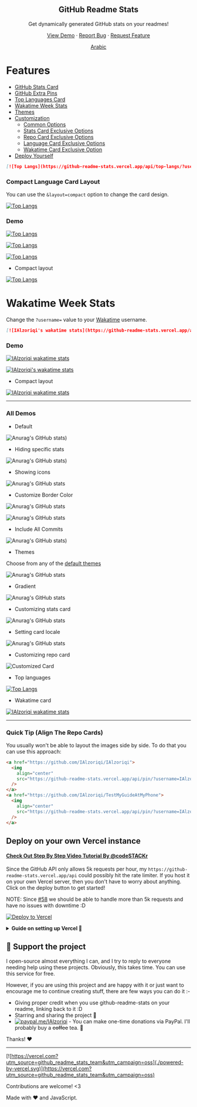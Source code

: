 <p align="center">
 <h2 align="center">GitHub Readme Stats</h2>
 <p align="center">Get dynamically generated GitHub stats on your readmes!</p>
</p>

  <p align="center">
    <a href="#demo">View Demo</a>
    ·
    <a href="https://github.com/IAlzoriqi/IAlzoriqi/issues/new/choose">Report Bug</a>
    ·
    <a href="https://github.com/IAlzoriqi/IAlzoriqi/issues/new/choose">Request Feature</a>
  </p>
  <p align="center">
    <a href="/docs/readme_ar.md">Arabic </a>
  </p>
</p>

# Features

- [GitHub Stats Card](#github-stats-card)
- [GitHub Extra Pins](#github-extra-pins)
- [Top Languages Card](#top-languages-card)
- [Wakatime Week Stats](#wakatime-week-stats)
- [Themes](#themes)
- [Customization](#customization)
  - [Common Options](#common-options)
  - [Stats Card Exclusive Options](#stats-card-exclusive-options)
  - [Repo Card Exclusive Options](#repo-card-exclusive-options)
  - [Language Card Exclusive Options](#language-card-exclusive-options)
  - [Wakatime Card Exclusive Option](#wakatime-card-exclusive-options)
- [Deploy Yourself](#deploy-on-your-own-vercel-instance)

```md
[![Top Langs](https://github-readme-stats.vercel.app/api/top-langs/?username=IAlzoriqi&langs_count=10)](https://github.com/IAlzoriqi/IAlzoriqi)
```

### Compact Language Card Layout

You can use the `&layout=compact` option to change the card design.

[![Top Langs](https://github-readme-stats.vercel.app/api/top-langs/?username=IAlzoriqi&layout=compact)](https://github.com/IAlzoriqi/IAlzoriqi)

### Demo

[![Top Langs](https://github-readme-stats.vercel.app/api/top-langs/?username=IAlzoriqi&exclude_repo=SalesManagementSoftware,IAlzoriqi.github.io&&langs_count=10&hide=HTML,PHP,Kotlin,Objective-C,CSS,Hack&show_private=true&include_all_repo=true)](https://github.com/IAlzoriqi/IAlzoriqi)

[![Top Langs](https://github-readme-stats.vercel.app/api/top-langs/?username=IAlzoriqi&count-private=true&langs_count=10&exclude_repo=github-readme-stats,github.com/IAlzoriqi/IAlzoriqi&hide=CSS,html,Hack,kotlin,Swift,C#,JavaScript,Objective-C,Kotlin,C++)](https://github.com/IAlzoriqi/IAlzoriqi)

[![Top Langs](https://github-readme-stats.vercel.app/api/top-langs/?username=IAlzoriqi&count-private=true&langs_count=10&exclude_repo=github-readme-stats,github.com/IAlzoriqi/IAlzoriqi&hide=CSS,html,Hack,kotlin,Swift,C#,JavaScript,Objective-C,Kotlin,C++)](https://github.com/IAlzoriqi/IAlzoriqi)

- Compact layout

[![Top Langs](https://github-readme-stats.vercel.app/api/top-langs/?username=IAlzoriqi&layout=compact)](https://github.com/IAlzoriqi/IAlzoriqi)

# Wakatime Week Stats

Change the `?username=` value to your [Wakatime](https://wakatime.com) username.

```md
[![IAlzoriqi's wakatime stats](https://github-readme-stats.vercel.app/api/wakatime?username=IAlzoriqi&hide=html)](https://github.com/IAlzoriqi/IAlzoriqi)
```

### Demo

[![IAlzoriqi wakatime stats](https://github-readme-stats.vercel.app/api/wakatime?username=IAlzoriqi)](https://github.com/IAlzoriqi/IAlzoriqi)

[![IAlzoriqi's wakatime stats](https://github-readme-stats.vercel.app/api/wakatime?username=IAlzoriqi&hide_progress=true)](https://github.com/IAlzoriqi/IAlzoriqi)

- Compact layout

[![IAlzoriqi wakatime stats](https://github-readme-stats.vercel.app/api/wakatime?username=IAlzoriqi&layout=compact)](https://github.com/IAlzoriqi/IAlzoriqi)

---

### All Demos

- Default

![Anurag's GitHub stats](https://github-readme-stats.vercel.app/api?username=IAlzoriqi&langs_count=8&exclude_repo=github-readme-stats,IAlzoriqi.github.io&count-private=true))

- Hiding specific stats

![Anurag's GitHub stats](https://github-readme-stats.vercel.app/api?username=IAlzoriqi&langs_count=8&count-private=true))

- Showing icons

![Anurag's GitHub stats](https://github-readme-stats.vercel.app/api?username=IAlzoriqi&show_icons=true&count-private=true)

- Customize Border Color

![Anurag's GitHub stats](https://github-readme-stats.vercel.app/api?username=IAlzoriqi&border_color=2e4058&count-private=true)

![Anurag's GitHub stats](https://github-readme-stats.vercel.app/api?username=IAlzoriqi&count_private=true&show_icons=true)

- Include All Commits

![Anurag's GitHub stats](https://github-readme-stats.vercel.app/api?username=IAlzoriqi&include_all_commits=true&count-private=true))

- Themes

Choose from any of the [default themes](#themes)

![Anurag's GitHub stats](https://github-readme-stats.vercel.app/api?username=IAlzoriqi&show_icons=true&theme=radical)

- Gradient

![Anurag's GitHub stats](https://github-readme-stats.vercel.app/api?username=IAlzoriqi&bg_color=30,e96443,904e95&title_color=fff&text_color=fff)

- Customizing stats card

![Anurag's GitHub stats](https://github-readme-stats.vercel.app/api/?username=IAlzoriqi&show_icons=true&title_color=fff&icon_color=79ff97&text_color=9f9f9f&bg_color=151515)

- Setting card locale

![Anurag's GitHub stats](https://github-readme-stats.vercel.app/api/?username=IAlzoriqi&locale=es)

- Customizing repo card

![Customized Card](https://github-readme-stats.vercel.app/api/pin?username=IAlzoriqi&repo=github-readme-stats&title_color=fff&icon_color=f9f9f9&text_color=9f9f9f&bg_color=151515)

- Top languages

[![Top Langs](https://github-readme-stats.vercel.app/api/top-langs/?username=IAlzoriqi&count-private=true)](https://github.com/IAlzoriqi/IAlzoriqi)

- Wakatime card

[![IAlzoriqi wakatime stats](https://github-readme-stats.vercel.app/api/wakatime?username=IAlzoriqi)](https://github.com/IAlzoriqi/IAlzoriqi)

---

### Quick Tip (Align The Repo Cards)

You usually won't be able to layout the images side by side. To do that you can use this approach:

```html
<a href="https://github.com/IAlzoriqi/IAlzoriqi">
  <img
    align="center"
    src="https://github-readme-stats.vercel.app/api/pin/?username=IAlzoriqi&repo=TestMyGuideAtMyPhone"
  />
</a>
<a href="https://github.com/IAlzoriqi/TestMyGuideAtMyPhone">
  <img
    align="center"
    src="https://github-readme-stats.vercel.app/api/pin/?username=IAlzoriqi&repo=TestMyGuideAtMyPhone"
  />
</a>
```

## Deploy on your own Vercel instance

#### [Check Out Step By Step Video Tutorial By @codeSTACKr](https://youtu.be/n6d4KHSKqGk?t=107)

Since the GitHub API only allows 5k requests per hour, my `https://github-readme-stats.vercel.app/api` could possibly hit the rate limiter. If you host it on your own Vercel server, then you don't have to worry about anything. Click on the deploy button to get started!

NOTE: Since [#58](https://github.com/IAlzoriqi/IAlzoriqi/pull/58) we should be able to handle more than 5k requests and have no issues with downtime :D

[![Deploy to Vercel](https://vercel.com/button)](https://vercel.com/import/project?template=https://github.com/IAlzoriqi/IAlzoriqi)

<details>
 <summary><b> Guide on setting up Vercel  🔨 </b></summary>

1. Go to [vercel.com](https://vercel.com/)
1. Click on `Log in`
   ![](https://files.catbox.moe/tct1wg.png)
1. Sign in with GitHub by pressing `Continue with GitHub`
   ![](https://files.catbox.moe/btd78j.jpeg)
1. Sign into GitHub and allow access to all repositories, if prompted
1. Fork this repo
1. Go back to your [Vercel dashboard](https://vercel.com/dashboard)
1. Select `Import Project`
   ![](https://files.catbox.moe/qckos0.png)
1. Select `Import Git Repository`
   ![](https://files.catbox.moe/pqub9q.png)
1. Select root and keep everything as is, just add your environment variable named PAT_1 (as shown), which will contain a personal access token (PAT), which you can easily create [here](https://github.com/settings/tokens/new) (leave everything as is, just name it something, it can be anything you want)
   ![](https://files.catbox.moe/0ez4g7.png)
1. Click deploy, and you're good to go. See your domains to use the API!

</details>

## :sparkling_heart: Support the project

I open-source almost everything I can, and I try to reply to everyone needing help using these projects. Obviously,
this takes time. You can use this service for free.

However, if you are using this project and are happy with it or just want to encourage me to continue creating stuff, there are few ways you can do it :-

- Giving proper credit when you use github-readme-stats on your readme, linking back to it :D
- Starring and sharing the project :rocket:
- [![paypal.me/IAlzoriqi](https://ionicabizau.github.io/badges/paypal.svg)](https://www.paypal.me/IAlzoriqi) - You can make one-time donations via PayPal. I'll probably buy a ~~coffee~~ tea. :tea:

Thanks! :heart:

---

[![https://vercel.com?utm_source=github_readme_stats_team&utm_campaign=oss](./powered-by-vercel.svg)](https://vercel.com?utm_source=github_readme_stats_team&utm_campaign=oss)

Contributions are welcome! <3

Made with :heart: and JavaScript.
